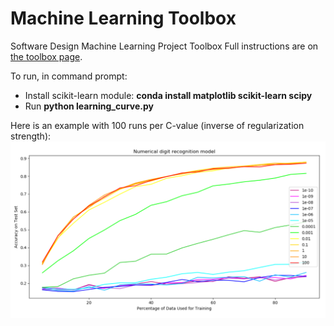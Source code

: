 # Machine Learning Toolbox  
Software Design Machine Learning Project Toolbox 
Full instructions are on [the toolbox page](https://sd2020spring.github.io/toolboxes/machine-learning).

To run, in command prompt:
- Install scikit-learn module: **conda install matplotlib scikit-learn scipy**
- Run **python learning_curve.py**

Here is an example with 100 runs per C-value (inverse of regularization strength):  
<img src="images/100.png" width="900">
